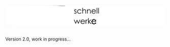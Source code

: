# <p align="center"> <img src="https://github.com/VitionVlad/schnellwerke/blob/main/assets/logo_long.png"> </p>
Version 2.0, work in progress...
